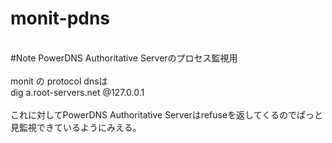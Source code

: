 # monit-pdns
<br>
#Note
PowerDNS Authoritative Serverのプロセス監視用<br>
<br>
monit の protocol dnsは<br>
dig a.root-servers.net @127.0.0.1<br>
<br>
これに対してPowerDNS Authoritative Serverはrefuseを返してくるのでぱっと見監視できているようにみえる。<br>
<br>
